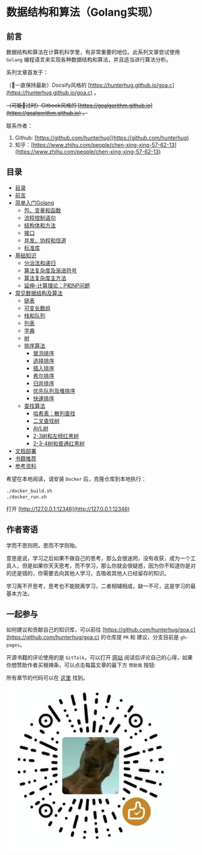 # 数据结构和算法（Golang实现）

## 前言

数据结构和算法在计算机科学里，有非常重要的地位。此系列文章尝试使用 `Golang` 编程语言来实现各种数据结构和算法，并且适当进行算法分析。

系列文章首发于：

（🤔一直保持最新）Docsify风格的 [https://hunterhug.github.io/goa.c](https://hunterhug.github.io/goa.c) 。

 <del>（可能🍒过时）Gitbook风格的 [https://goalgorithm.github.io](https://goalgorithm.github.io) 。 </del>


联系作者：

1. Github: [https://github.com/hunterhug](https://github.com/hunterhug)
2. 知乎：[https://www.zhihu.com/people/chen-xing-xing-57-62-13](https://www.zhihu.com/people/chen-xing-xing-57-62-13)

## 目录

* [目录](README.md)
* [前言](basic/before.md)
* [简单入门Golang](golang/README.md)
    * [包、变量和函数](golang/basic.md)
    * [流程控制语句](golang/logic.md)
    * [结构体和方法](golang/struct.md)
    * [接口](golang/interface.md)
    * [并发、协程和信道](golang/concurrent.md)
    * [标准库](golang/lib.md)
* [基础知识](basic/README.md)
    * [分治法和递归](basic/rescuvie.md)
    * [算法复杂度及渐进符号](basic/dregee.md)
    * [算法复杂度主方法](basic/master_method.md)
    * [延伸-计算理论：P和NP问题](basic/p.md)   
* [常见数据结构及算法](algorithm/README.md)
    * [链表](algorithm/link.md)
    * [可变长数组](algorithm/array_change.md)
    * [栈和队列](algorithm/stack_queues.md)
    * [列表](algorithm/list.md)
    * [字典](algorithm/dict.md)
    * [树](algorithm/tree.md)
    * [排序算法](algorithm/sort.md)
        * [冒泡排序](algorithm/sort/bubble_sort.md)
        * [选择排序](algorithm/sort/select_sort.md)
        * [插入排序](algorithm/sort/insert_sort.md)
        * [希尔排序](algorithm/sort/shell_sort.md)
        * [归并排序](algorithm/sort/merge_sort.md)
        * [优先队列及堆排序](algorithm/heaplike/heaps.md)
        * [快速排序](algorithm/sort/quick_sort.md)
    * [查找算法](algorithm/search.md)
        * [哈希表：散列查找](algorithm/search/hash_find.md)
        * [二叉查找树](algorithm/search/bs_tree.md)
        * [AVL树](algorithm/search/avl_tree.md)
        * [2-3树和左倾红黑树](algorithm/search/llrb_tree.md)
        * [2-3-4树和普通红黑树](algorithm/search/rb_tree.md)
* [文档部署](doc/install.md)
* [书籍推荐](doc/book.md)
* [参考资料](basic/refer.md)

希望在本地阅读，请安装 `Docker` 后，克隆仓库到本地执行：

```
./docker_build.sh
./docker_run.sh
```

打开 [http://127.0.0.1:12346](http://127.0.0.1:12346)

## 作者寄语

学而不思则罔，思而不学则殆。

意思是说，学习之后如果不做自己的思考，那么会很迷罔，没有收获，成为一个工具人，但是如果你天天思考，而不学习，那么你就会很疑惑，因为你不知道你是对的还是错的，你需要去向其他人学习，去吸收其他人已经留存的知识。

学习离不开思考，思考也不能脱离学习，二者相辅相成，缺一不可，这是学习的最基本方法。

## 一起参与

如何建议和贡献自己的知识库，可以前往 [https://github.com/hunterhug/goa.c](https://github.com/hunterhug/goa.c) 的仓库提 `PR` 和 建议，分支目前是 `gh-pages`。

开源书籍的评论使用的是 `GitTalk`，可以打开 [网站](https://hunterhug.github.io/goa.c) 阅读后评论自己的心得，如果你想赞助作者买根辣条，可以点击每篇文章的最下方 `赞助我` 按钮:

所有章节的代码可以在 [这里](https://github.com/hunterhug/goa.c/tree/master/code) 找到。

![/weixin.png](./weixin.png)
